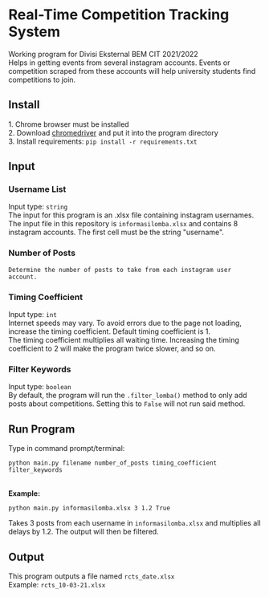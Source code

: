 <h1>Real-Time Competition Tracking System</h1>
Working program for Divisi Eksternal BEM CIT 2021/2022 <br>
Helps in getting events from several instagram accounts. Events or competition scraped from these accounts will help university students find competitions to join. <br>
<h2>Install</h2>
1. Chrome browser must be installed <br>
2. Download <a href="https://sites.google.com/a/chromium.org/chromedriver/" rel="nofollow">chromedriver</a> and put it into  the program directory <br>
3. Install requirements: <code>pip install -r requirements.txt </code> <br>

<h2>Input</h2>
  <h3>Username List</h3>
    Input type: <code>string</code><br>
    The input for this program is an .xlsx file containing instagram usernames. <br>
    The input file in this repository is <code>informasilomba.xlsx</code> and contains 8 instagram accounts. The first cell must be       the string "username". <br>
  <h3>Number of Posts</h3>
    
    Determine the number of posts to take from each instagram user account. 
  <h3>Timing Coefficient</h3>
    Input type: <code>int</code><br>
    Internet speeds may vary. To avoid errors due to the page not loading, increase the timing coefficient. Default timing        coefficient is 1. <br>
    The timing coefficient multiplies all waiting time. Increasing the timing coefficient to 2 will make the program twice slower,  and so on. <br>
   <h3>Filter Keywords</h3>
      Input type: <code>boolean</code><br>
      By default, the program will run the <code>.filter_lomba()</code> method to only add posts about competitions. Setting this to <code>False</code> will not run said method. 
<h2>Run Program</h2>
Type in command prompt/terminal:<br>

```
python main.py filename number_of_posts timing_coefficient filter_keywords
```
<br> **Example:**<br>


```
python main.py informasilomba.xlsx 3 1.2 True
```

Takes 3 posts from each username in <code>informasilomba.xlsx</code> and multiplies all delays by 1.2. The output will then be filtered. 
<h2>Output</h2>
This program outputs a file named <code>rcts_date.xlsx</code><br>
Example: <code>rcts_10-03-21.xlsx</code><br>
